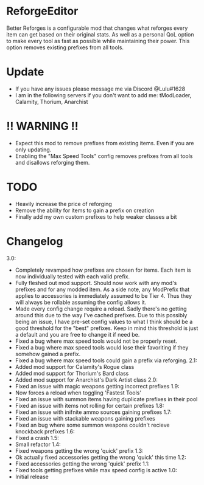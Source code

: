 # ReforgeEditor
Better Reforges is a configurable mod that changes what reforges every item can get based on their original stats.
As well as a personal QoL option to make every tool as fast as possible while maintaining their power. This option removes existing prefixes from all tools.

# Update
* If you have any issues please message me via Discord @Lulu#1628
* I am in the following servers if you don't want to add me: tModLoader, Calamity, Thorium, Anarchist

# !! WARNING !!
* Expect this mod to remove prefixes from existing items. Even if you are only updating.
* Enabling the "Max Speed Tools" config removes prefixes from all tools and disallows reforging them.

# TODO
* Heavily increase the price of reforging
* Remove the ability for items to gain a prefix on creation
* Finally add my own custom prefixes to help weaker classes a bit

# Changelog
 3.0:
* Completely revamped how prefixes are chosen for items. Each item is now individually tested with each valid prefix.
* Fully fleshed out mod support. Should now work with any mod's prefixes and for any modded item.
 As a side note, any ModPrefix that applies to accessories is immediately assumed to be Tier 4.  Thus they will always be rollable assuming the config allows it.
* Made every config change require a reload. Sadly there's no getting around this due to the way I've cached prefixes.
 Due to this possibly being an issue, I have pre-set config values to what I think should be a good threshold for the "best" prefixes.  Keep in mind this threshold is just a default and you are free to change it if need be.
* Fixed a bug where max speed tools would not be properly reset.
* Fixed a bug where max speed tools would lose their favoriting if they somehow gained a prefix.
* Fixed a bug where max speed tools could gain a prefix via reforging.
 2.1:
* Added mod support for Calamity's Rogue class
* Added mod support for Thorium's Bard class
* Added mod support for Anarchist's Dark Artist class
 2.0:
* Fixed an issue with magic weapons getting incorrect prefixes
 1.9:
* Now forces a reload when toggling 'Fastest Tools'
* Fixed an issue with summon items having duplicate prefixes in their pool
* Fixed an issue with items not rolling for certain prefixes
 1.8:
* Fixed an issue with inifnite ammo sources gaining prefixes
 1.7:
* Fixed an issue with stackable weapons gaining prefixes
* Fixed an bug where some summon weapons couldn't recieve knockback prefixes
 1.6:
* Fixed a crash
 1.5:
* Small refactor
 1.4:
* Fixed weapons getting the wrong 'quick' prefix
 1.3:
* Ok actually fixed accessories getting the wrong 'quick' this time
 1.2:
* Fixed accessories getting the wrong 'quick' prefix
 1.1:
* Fixed tools getting prefixes while max speed config is active
 1.0:
* Initial release
